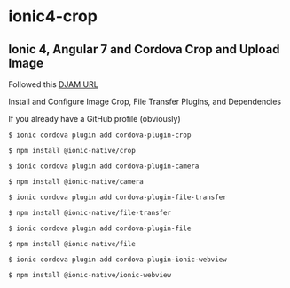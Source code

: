 # ionic4-crop
## Ionic 4, Angular 7 and Cordova Crop and Upload Image

Followed this [DJAM URL](https://www.djamware.com/post/5c9361e080aca754f7a9d1ef/ionic-4-angular-7-and-cordova-crop-and-upload-image)

Install and Configure Image Crop, File Transfer Plugins, and Dependencies

If you already have a GitHub profile (obviously)


`$ ionic cordova plugin add cordova-plugin-crop`

`$ npm install @ionic-native/crop`



`$ ionic cordova plugin add cordova-plugin-camera`

`$ npm install @ionic-native/camera`



`$ ionic cordova plugin add cordova-plugin-file-transfer`

`$ npm install @ionic-native/file-transfer`



`$ ionic cordova plugin add cordova-plugin-file`

`$ npm install @ionic-native/file`



`$ ionic cordova plugin add cordova-plugin-ionic-webview`

`$ npm install @ionic-native/ionic-webview`

